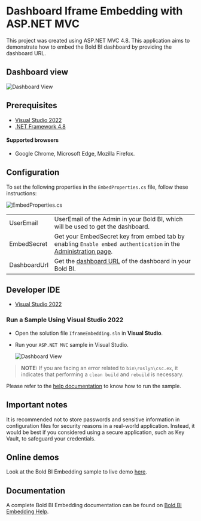 # Dashboard Iframe Embedding with ASP.NET MVC

This project was created using ASP.NET MVC 4.8.  This application aims to demonstrate how to embed the Bold BI dashboard by providing the dashboard URL.

## Dashboard view

![Dashboard View](https://github.com/boldbi/iframe-dashboard-asp-net-mvc-sample/assets/129487075/b203b1f9-a235-4d19-b5ed-2f6b15499348)

## Prerequisites

 * [Visual Studio 2022](https://visualstudio.microsoft.com/downloads/)
 * [.NET Framework 4.8](https://dotnet.microsoft.com/en-us/download/dotnet-framework)

 #### Supported browsers
  
  * Google Chrome, Microsoft Edge, Mozilla Firefox.

 ## Configuration

To set the following properties in the `EmbedProperties.cs` file, follow these instructions:

![EmbedProperties.cs](https://github.com/boldbi/iframe-dashboard-asp-net-mvc-sample/assets/129487075/27284c21-401f-43da-8ae7-d51d998e55ec)

<meta charset="utf-8"/>
    <table>
    <tbody>
        <tr>
            <td align="left">UserEmail</td>
            <td align="left">UserEmail of the Admin in your Bold BI, which will be used to get the dashboard.</td>
        </tr>
        <tr>
        <td align="left">EmbedSecret</td>
            <td align="left">Get your EmbedSecret key from embed tab by enabling <code>Enable embed authentication</code> in the <a href='https://help.boldbi.com/embedded-bi/site-administration/embed-settings/'>Administration page</a>. </td>
        </tr>  
        <tr>
        <td align="left">DashboardUrl</td>
            <td align=left">Get the <a href='https://help.boldbi.com/working-with-dashboards/share-dashboards/get-dashboard-link/#get-link'>dashboard URL</a> of the dashboard in your Bold BI.</td>
        </tr> 
    </tbody>
    </table>   

 ## Developer IDE

  * [Visual Studio 2022](https://visualstudio.microsoft.com/downloads/)

 ### Run a Sample Using Visual Studio 2022
 
  * Open the solution file `IframeEmbedding.sln` in **Visual Studio**.

  * Run your `ASP.NET MVC` sample in Visual Studio.

    ![Dashboard View](https://github.com/boldbi/iframe-dashboard-asp-net-mvc-sample/assets/129487075/b203b1f9-a235-4d19-b5ed-2f6b15499348)

> **NOTE:** If you are facing an error related to `bin\roslyn\csc.ex`, it indicates that performing a `clean build` and `rebuild` is necessary.

Please refer to the [help documentation](https://help.boldbi.com/embedding-options/iframe-embedding/sample/dashboard-embedding/asp.net-mvc/#how-to-run-the-sample) to know how to run the sample.

## Important notes

It is recommended not to store passwords and sensitive information in configuration files for security reasons in a real-world application. Instead, it would be best if you considered using a secure application, such as Key Vault, to safeguard your credentials.

## Online demos

Look at the Bold BI Embedding sample to live demo [here](https://samples.boldbi.com/embed).

## Documentation

A complete Bold BI Embedding documentation can be found on [Bold BI Embedding Help](https://help.boldbi.com/embedding-options/iframe-embedding/).
